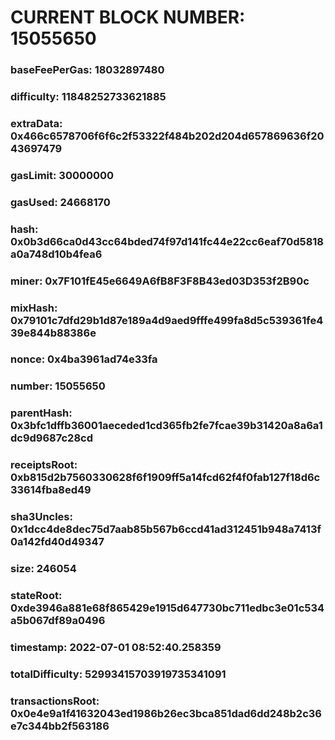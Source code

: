 # CURRENT BLOCK NUMBER: 15055650

### baseFeePerGas: 18032897480
### difficulty: 11848252733621885
### extraData: 0x466c6578706f6f6c2f53322f484b202d204d657869636f2043697479
### gasLimit: 30000000
### gasUsed: 24668170
### hash: 0x0b3d66ca0d43cc64bded74f97d141fc44e22cc6eaf70d5818a0a748d10b4fea6
### miner: 0x7F101fE45e6649A6fB8F3F8B43ed03D353f2B90c
### mixHash: 0x79101c7dfd29b1d87e189a4d9aed9fffe499fa8d5c539361fe439e844b88386e
### nonce: 0x4ba3961ad74e33fa
### number: 15055650
### parentHash: 0x3bfc1dffb36001aeceded1cd365fb2fe7fcae39b31420a8a6a1dc9d9687c28cd
### receiptsRoot: 0xb815d2b7560330628f6f1909ff5a14fcd62f4f0fab127f18d6c33614fba8ed49
### sha3Uncles: 0x1dcc4de8dec75d7aab85b567b6ccd41ad312451b948a7413f0a142fd40d49347
### size: 246054
### stateRoot: 0xde3946a881e68f865429e1915d647730bc711edbc3e01c534a5b067df89a0496
### timestamp: 2022-07-01 08:52:40.258359
### totalDifficulty: 52993415703919735341091
### transactionsRoot: 0x0e4e9a1f41632043ed1986b26ec3bca851dad6dd248b2c36e7c344bb2f563186
